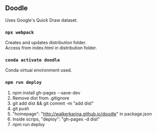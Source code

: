 
## Doodle

Uses Google's Quick Draw dataset.

### `npx webpack`

Creates and updates distribution folder.<br />
Access from index.html in distribution folder.

### `conda activate doodle`

Conda virtual environment used.<br />


### `npm run deploy`

1. npm install gh-pages --save-dev<br />
2. Remove dist from .gitignore<br />
3. git add dist && git commit -m "add dist" <br />
4. git push <br />
5. "homepage": "http://walkerkarina.github.io/doodle" in package.json<br />
6. Inside scrips, "deploy": "gh-pages -d dist" <br />
7. npm run deploy <br />



